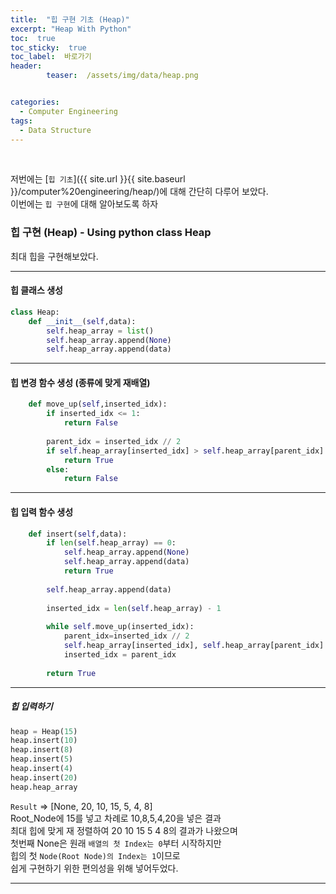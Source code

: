 ```yaml
---
title:  "힙 구현 기초 (Heap)"  
excerpt: "Heap With Python"
toc:  true
toc_sticky:  true
toc_label:  바로가기
header:
        teaser:  /assets/img/data/heap.png


categories:
  - Computer Engineering
tags:
  - Data Structure
---
```

<br/>

저번에는 [`힙 기초`]({{ site.url }}{{ site.baseurl }}/computer%20engineering/heap/)에 대해 간단히 다루어 보았다.<br/>
이번에는 `힙 구현`에 대해 알아보도록 하자 <br/>

### 힙 구현 (Heap) - Using python class Heap
최대 힙을 구현해보았다.

---

#### 힙 클래스 생성
```python
class Heap:
    def __init__(self,data):
        self.heap_array = list()
        self.heap_array.append(None)
        self.heap_array.append(data)
```

---

#### 힙 변경 함수 생성 (종류에 맞게 재배열)
```python        
    def move_up(self,inserted_idx):
        if inserted_idx <= 1:
            return False
        
        parent_idx = inserted_idx // 2
        if self.heap_array[inserted_idx] > self.heap_array[parent_idx]:
            return True
        else:
            return False
```            

---

#### 힙 입력 함수 생성
```python    
    def insert(self,data):
        if len(self.heap_array) == 0:
            self.heap_array.append(None)
            self.heap_array.append(data)
            return True
            
        self.heap_array.append(data)
        
        inserted_idx = len(self.heap_array) - 1
        
        while self.move_up(inserted_idx):
            parent_idx=inserted_idx // 2
            self.heap_array[inserted_idx], self.heap_array[parent_idx] = self.heap_array[parent_idx],self.heap_array[inserted_idx]
            inserted_idx = parent_idx
            
        return True
```

---

##### 힙 입력하기
```python
heap = Heap(15)
heap.insert(10)
heap.insert(8)
heap.insert(5)
heap.insert(4)
heap.insert(20)
heap.heap_array
```

`Result` => [None, 20, 10, 15, 5, 4, 8]  
Root_Node에 15를 넣고 차례로 10,8,5,4,20을 넣은 결과  
최대 힙에 맞게 재 정렬하여 20 10 15 5 4 8의 결과가 나왔으며  
첫번째 None은 원래 `배열의 첫 Index는 0`부터 시작하지만  
힙의 첫 `Node(Root Node)의 Index는 1`이므로  
쉽게 구현하기 위한 편의성을 위해 넣어두었다.

---